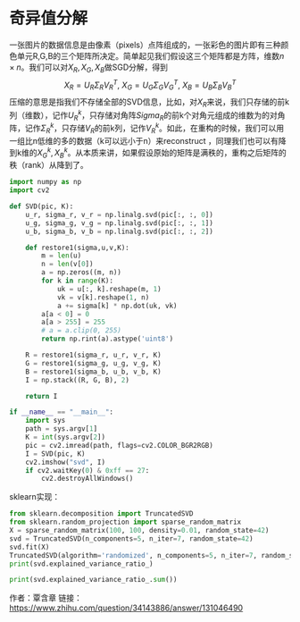 # 奇异值分解

一张图片的数据信息是由像素（pixels）点阵组成的，一张彩色的图片即有三种颜色单元R,G,B的三个矩阵所决定。简单起见我们假设这三个矩阵都是方阵，维数$n \times n$。我们可以对$X_R,X_G,X_B$做SGD分解，得到
$$
X_R=U_R\Sigma_RV_R^T,\ X_G=U_G\Sigma_GV_G^T,\ X_B=U_B\Sigma_BV_B^T
$$
压缩的意思是指我们不存储全部的SVD信息，比如，对$X_R$来说，我们只存储的前k列（维数），记作$U_R^k$，只存储对角阵$Sigma_R$的前k个对角元组成的维数为的对角阵，记作$\Sigma_R^k$，只存储$V_R$的前k列，记作$V_R^k$。如此，在重构的时候，我们可以用一组比n低维的多的数据（k可以远小于n）来reconstruct ，同理我们也可以有降到k维的$X_G^k,X_B^k$。从本质来讲，如果假设原始的矩阵是满秩的，重构之后矩阵的秩（rank）从降到了。





```python
import numpy as np
import cv2

def SVD(pic, K):
    u_r, sigma_r, v_r = np.linalg.svd(pic[:, :, 0])
    u_g, sigma_g, v_g = np.linalg.svd(pic[:, :, 1])
    u_b, sigma_b, v_b = np.linalg.svd(pic[:, :, 2])

    def restore1(sigma,u,v,K):
        m = len(u)
        n = len(v[0])
        a = np.zeros((m, n))
        for k in range(K):
            uk = u[:, k].reshape(m, 1)
            vk = v[k].reshape(1, n)
            a += sigma[k] * np.dot(uk, vk)
        a[a < 0] = 0
        a[a > 255] = 255
        # a = a.clip(0, 255)
        return np.rint(a).astype('uint8')

    R = restore1(sigma_r, u_r, v_r, K)
    G = restore1(sigma_g, u_g, v_g, K)
    B = restore1(sigma_b, u_b, v_b, K)
    I = np.stack((R, G, B), 2)

    return I

if __name__ == "__main__":
    import sys
    path = sys.argv[1]
    K = int(sys.argv[2])
    pic = cv2.imread(path, flags=cv2.COLOR_BGR2RGB)
    I = SVD(pic, K)
    cv2.imshow("svd", I)
    if cv2.waitKey(0) & 0xff == 27:
        cv2.destroyAllWindows()
```



sklearn实现：

```python
from sklearn.decomposition import TruncatedSVD
from sklearn.random_projection import sparse_random_matrix
X = sparse_random_matrix(100, 100, density=0.01, random_state=42)
svd = TruncatedSVD(n_components=5, n_iter=7, random_state=42)
svd.fit(X)
TruncatedSVD(algorithm='randomized', n_components=5, n_iter=7, random_state=42, tol=0.0)
print(svd.explained_variance_ratio_)

print(svd.explained_variance_ratio_.sum())
```



作者：覃含章 链接：https://www.zhihu.com/question/34143886/answer/131046490
